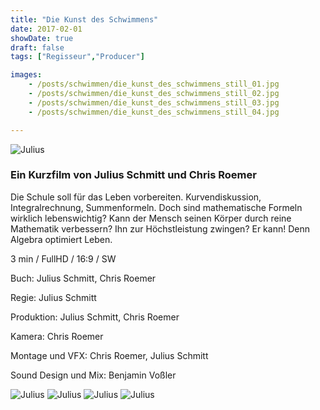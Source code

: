 ```yaml
---
title: "Die Kunst des Schwimmens"
date: 2017-02-01
showDate: true
draft: false
tags: ["Regisseur","Producer"]

images:
    - /posts/schwimmen/die_kunst_des_schwimmens_still_01.jpg
    - /posts/schwimmen/die_kunst_des_schwimmens_still_02.jpg
    - /posts/schwimmen/die_kunst_des_schwimmens_still_03.jpg
    - /posts/schwimmen/die_kunst_des_schwimmens_still_04.jpg

---
```


![Julius](/posts/schwimmen/die_kunst_des_schwimmens_still_01.jpg)

### Ein Kurzfilm von Julius Schmitt und Chris Roemer

Die Schule soll für das Leben vorbereiten. Kurvendiskussion, Integralrechnung, Summenformeln. Doch sind mathematische Formeln wirklich lebenswichtig? Kann der Mensch seinen Körper durch reine Mathematik verbessern? Ihn zur Höchstleistung zwingen? Er kann! Denn Algebra optimiert Leben.

3 min / FullHD / 16:9 / SW

Buch:
Julius Schmitt, Chris Roemer

Regie:
Julius Schmitt

Produktion:
Julius Schmitt, Chris Roemer

Kamera:
Chris Roemer

Montage und VFX:
Chris Roemer, Julius Schmitt

Sound Design und Mix:
Benjamin Voßler

![Julius](/posts/schwimmen/die_kunst_des_schwimmens_still_02.jpg)
![Julius](/posts/schwimmen/die_kunst_des_schwimmens_still_03.jpg)
![Julius](/posts/schwimmen/die_kunst_des_schwimmens_still_04.jpg)
![Julius](/posts/schwimmen/die_kunst_des_schwimmens_still_05.jpg)


